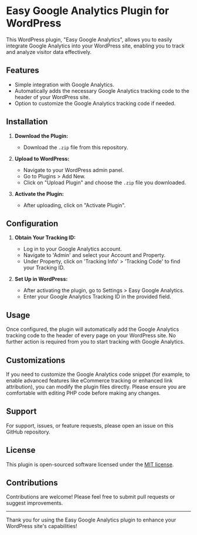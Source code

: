 # Easy Google Analytics Plugin for WordPress

This WordPress plugin, "Easy Google Analytics", allows you to easily integrate Google Analytics into your WordPress site, enabling you to track and analyze visitor data effectively.

## Features

- Simple integration with Google Analytics.
- Automatically adds the necessary Google Analytics tracking code to the header of your WordPress site.
- Option to customize the Google Analytics tracking code if needed.

## Installation

1. **Download the Plugin:**
   - Download the `.zip` file from this repository.

2. **Upload to WordPress:**
   - Navigate to your WordPress admin panel.
   - Go to Plugins > Add New.
   - Click on "Upload Plugin" and choose the `.zip` file you downloaded.

3. **Activate the Plugin:**
   - After uploading, click on "Activate Plugin".

## Configuration

1. **Obtain Your Tracking ID:**
   - Log in to your Google Analytics account.
   - Navigate to 'Admin' and select your Account and Property.
   - Under Property, click on 'Tracking Info' > 'Tracking Code' to find your Tracking ID.

2. **Set Up in WordPress:**
   - After activating the plugin, go to Settings > Easy Google Analytics.
   - Enter your Google Analytics Tracking ID in the provided field.

## Usage

Once configured, the plugin will automatically add the Google Analytics tracking code to the header of every page on your WordPress site. No further action is required from you to start tracking with Google Analytics.

## Customizations

If you need to customize the Google Analytics code snippet (for example, to enable advanced features like eCommerce tracking or enhanced link attribution), you can modify the plugin files directly. Please ensure you are comfortable with editing PHP code before making any changes.

## Support

For support, issues, or feature requests, please open an issue on this GitHub repository.

## License

This plugin is open-sourced software licensed under the [MIT license](LICENSE).

## Contributions

Contributions are welcome! Please feel free to submit pull requests or suggest improvements.

---

Thank you for using the Easy Google Analytics plugin to enhance your WordPress site's capabilities!
